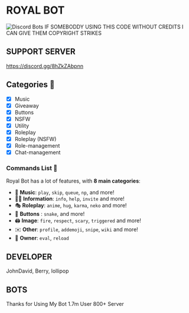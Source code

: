 # ROYAL BOT
![Discord Bots](https://top.gg/api/widget/787260574551375903.svg)
IF SOMEBODDY USING THIS CODE WITHOUT CREDITS I CAN GIVE THEM COPYRIGHT STRIKES 


## SUPPORT SERVER 
https://discord.gg/8hZkZAbpnn

## Categories 📑
- [x] Music
- [x] Giveaway
- [x] Buttons
- [x] NSFW
- [x] Utility
- [X] Roleplay
- [X] Roleplay (NSFW)
- [X] Role-management
- [X] Chat-management
### Commands List 💫 

Royal Bot has a lot of features, with **8 main categories**:

*   🎵 **Music**: `play`, `skip`, `queue`, `np`, and more! 
*   👩‍💼 **Information**: `info`, `help`, `invite` and more! 
*   🎭 **Roleplay**: `anime`, `hug`, `karma`, `neko` and more! 
*   🔘 **Buttons** : `snake`,  and more!
*   🖨️ **Image**: `fire`, `respect`, `scary`, `triggered` and more! 
*   ✉️ **Other**: `profile`, `addemoji`, `snipe`, `wiki` and more!
*   👑 **Owner**: `eval`, `reload`
## DEVELOPER
JohnDavid, Berry, lollipop
## BOTS
Thanks for Using My Bot 1.7m User 800+ Server

